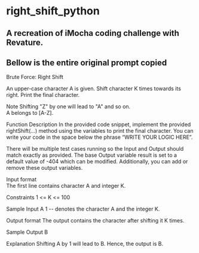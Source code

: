 # right_shift_python

## A recreation of iMocha coding challenge with Revature.
## Bellow is the entire original prompt copied

Brute Force: Right Shift

An upper-case character A is given. Shift character K times towards its right.
Print the final character.

Note
Shifting "Z" by one will lead to "A" and so on.  
A belongs to [A-Z].  

Function Description
In the provided code snippet, implement the provided rightShift(...) method using the variables to print the final character. You can write your code in the space below the phrase “WRITE YOUR LOGIC HERE”.  

There will be multiple test cases running so the Input and Output should match exactly as provided.
The base Output variable result is set to a default value of -404 which can be modified. Additionally, you can add or remove these output variables.  

Input format  
The first line contains character A and integer K.

Constraints
1 <= K <= 100

Sample Input
A 1  -- denotes the character A and the integer K.

Output format
The output contains the character after shifting it K times.

Sample Output
B  

Explanation
Shifting A by 1 will lead to B.
Hence, the output is B.
